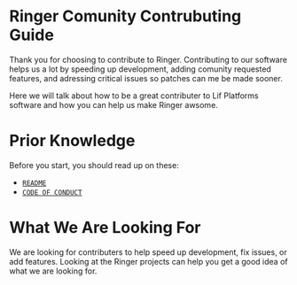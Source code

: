 # Ringer Comunity Contrubuting Guide
Thank you for choosing to contribute to Ringer. Contributing to our software helps us a lot by speeding up development, adding comunity requested features, and adressing critical issues so patches can me be made sooner.

Here we will talk about how to be a great contributer to Lif Platforms software and how you can help us make Ringer awsome. 

# Prior Knowledge 
Before you start, you should read up on these: 
 - [`README`](README.md)
 - [`CODE OF CONDUCT`](CODE_OF_CONDUCT.md)

# What We Are Looking For
We are looking for contributers to help speed up development, fix issues, or add features. Looking at the Ringer projects can help you get a good idea of what we are looking for.
